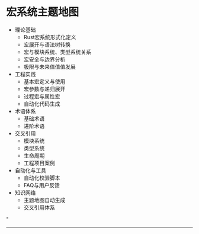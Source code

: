 ﻿# 宏系统主题地图

- 理论基础
  - Rust宏系统形式化定义
  - 宏展开与语法树转换
  - 宏与模块系统、类型系统关系
  - 宏安全与边界分析
  - 极限与未来值值值发展
- 工程实践
  - 基本宏定义与使用
  - 宏参数与递归展开
  - 过程宏与属性宏
  - 自动化代码生成
- 术语体系
  - 基础术语
  - 进阶术语
- 交叉引用
  - 模块系统
  - 类型系统
  - 生命周期
  - 工程项目案例
- 自动化与工具
  - 自动化校验脚本
  - FAQ与用户反馈
- 知识网络
  - 主题地图自动生成
  - 交叉引用体系

"

---

